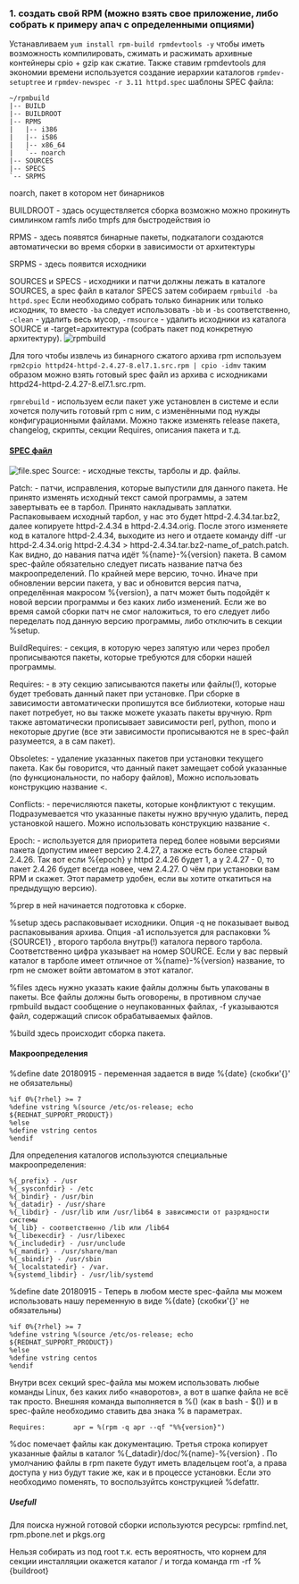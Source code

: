 ### 1. создать свой RPM (можно взять свое приложение, либо собрать к примеру апач с определенными опциями)
Устанавливаем `yum install rpm-build rpmdevtools -y` чтобы иметь возможность компилировать, сжимать и расжимать архивные контейнеры cpio + gzip как сжатие. Также ставим rpmdevtools для экономии времени используется создание иерархии каталогов `rpmdev-setuptree` и `rpmdev-newspec -r 3.11 httpd.spec` шаблоны SPEC файла:
```
~/rpmbuild
|-- BUILD
|-- BUILDROOT
|-- RPMS
|   |-- i386
|   |-- i586
|   |-- x86_64
|   `-- noarch
|-- SOURCES
|-- SPECS
`-- SRPMS
```
noarch, пакет в котором нет бинарников

BUILDROOT - здась осуществляется сборка возможно можно прокинуть симлинком ramfs либо tmpfs для быстродействия io

RPMS - здесь появятся бинарные пакеты, подкаталоги создаются автоматически во время сборки в зависимости от архитектуры

SRPMS - здесь появится исходники

SOURCES и SPECS - исходники и патчи должны лежать в каталоге SOURCES, а spec файл в каталог SPECS затем собираем `rpmbuild -ba httpd.spec`
Если необходимо собрать только бинарник или только исходник, то вместо `-ba` следует использовать `-bb` и `-bs` соответственно, `-clean` - удалить весь мусор, `-rmsource` - удалить исходники из каталога SOURCE и -target=архитектура (собрать пакет под конкретную архитектуру).
![rpmbuild](https://github.com/kyourselfer/OTUS_LinuxAdmin201804/blob/master/lesson8_rpm/img/rpmbuild.gif)

Для того чтобы извлечь из бинарного сжатого архива rpm используем `rpm2cpio httpd24-httpd-2.4.27-8.el7.1.src.rpm | cpio -idmv` таким образом можно взять готовый spec файл из архива с исходниками httpd24-httpd-2.4.27-8.el7.1.src.rpm.

`rpmrebuild` - используем если пакет уже установлен в системе и если хочется получить готовый rpm с ним, с изменёнными под нужды конфигурационными файлами. Можно также изменять release пакета, changelog, скрипты, секции Requires, описания пакета и т.д.

#### [SPEC файл](https://github.com/kyourselfer/OTUS_LinuxAdmin201804/blob/master/lesson8_rpm/1/httpd.spec)

![file.spec](https://github.com/kyourselfer/OTUS_LinuxAdmin201804/blob/master/lesson8_rpm/img/file.spec.gif)
Source: - исходные тексты, тарболы и др. файлы.

Patch: - патчи, исправления, которые выпустили для данного пакета. Не принято изменять исходный текст самой программы, а затем завертывать ее в тарбол. Принято накладывать заплатки. Распаковываем исходный тарбол, у нас это будет httpd-2.4.34.tar.bz2, далее копируете httpd-2.4.34 в httpd-2.4.34.orig. После этого изменяете код в каталоге httpd-2.4.34, выходите из него и отдаете команду diff -ur httpd-2.4.34.orig httpd-2.4.34 > httpd-2.4.34.tar.bz2-name_of_patch.patch. Как видно, до навания патча идёт %{name}-%{version} пакета. В самом spec-файле обязательно следует писать название патча без макроопределений. По крайней мере версию, точно. Иначе при обновлении версии пакета, у вас и обновится версия патча, определённая макросом %{version}, а патч может быть подойдёт к новой версии программы и без каких либо изменений. Если же во время самой сборки патч не смог наложиться, то его следует либо переделать под данную версию программы, либо отключить в секции %setup.

BuildRequires: - секция, в которую через запятую или через пробел прописываются пакеты, которые требуются для сборки нашей программы.

Requires: - в эту секцию записываются пакеты или файлы(!), которые будет требовать данный пакет при установке. При сборке в зависимости автоматически пропишутся все библиотеки, которые наш пакет потребует, но вы также можете указать пакеты вручную. Rpm также автоматически прописывает зависимости perl, python, mono и некоторые другие (все эти зависимости прописываются не в spec-файл разумеется, а в сам пакет). 

Obsoletes: - удаление указанных пакетов при установки текущего пакета. Как бы говорится, что данный пакет замещает собой указанные (по функциональности, по набору файлов), Можно использовать конструкцию название <.

Conflicts: - перечисляются пакеты, которые конфликтуют с текущим. Подразумевается что указанные пакеты нужно вручную удалить, перед установкой нашего. Можно использовать конструкцию название <.

Epoch: - используется для приоритета перед более новыми версиями пакета (допустим имеет версию 2.4.27, а также есть более старый 2.4.26. Так вот если %{epoch} у httpd 2.4.26 будет 1, а у 2.4.27 - 0, то пакет 2.4.26 будет всегда новее, чем 2.4.27. О чём при установки вам RPM и скажет. Этот параметр удобен, если вы хотите откатиться на предыдущую версию).

%prep в ней начинается подготовка к сборке.

%setup здесь распаковывает исходники. Опция -q не показывает вывод распаковывания архива. Опция -a1 используется для распаковки %{SOURCE1} , второго тарбола внутрь(!) каталога первого тарбола. Соответственно цифра указывает на номер SOURCE. Если у вас первый каталог в тарболе имеет отличное от %{name}-%{version} название, то rpm не сможет войти автоматом в этот каталог.

%files здесь нужно указать какие файлы должны быть упакованы в пакеты. Все файлы должны быть оговорены, в противном случае rpmbuild выдаст сообщение о неупакованных файлах, -f указываются файл, содержащий список обрабатываемых файлов.

%build здесь происходит сборка пакета. 

#### Макроопределения

%define date 20180915 - переменная задается в виде %{date} (скобки'{}' не обязательны)
```
%if 0%{?rhel} >= 7
%define vstring %(source /etc/os-release; echo ${REDHAT_SUPPORT_PRODUCT})
%else
%define vstring centos
%endif
```
Для определения каталогов используются специальные макроопределения:
```
%{_prefix} - /usr
%{_sysconfdir} - /etc
%{_bindir} - /usr/bin
%{_datadir} - /usr/share
%{_libdir} - /usr/lib или /usr/lib64 в зависимости от разрядности системы
%{_lib} - соответственно /lib или /lib64
%{_libexecdir} - /usr/libexec
%{_includedir} - /usr/unclude
%{_mandir} - /usr/share/man
%{_sbindir} - /usr/sbin
%{_localstatedir} - /var.
%{systemd_libdir} - /usr/lib/systemd
```
%define date 20180915 - Теперь в любом месте spec-файла мы можем использовать нашу переменную в виде %{date} (скобки'{}' не обязательны)
```
%if 0%{?rhel} >= 7
%define vstring %(source /etc/os-release; echo ${REDHAT_SUPPORT_PRODUCT})
%else
%define vstring centos
%endif
```
Внутри всех секций spec-файла мы можем использовать любые команды Linux, без каких либо «наворотов», а вот в шапке файла не всё так просто. Внешняя команда выполняется в %() (как в bash - $()) и в spec-файле необходимо ставить два знака % в параметрах.
```
Requires:       apr = %(rpm -q apr --qf "%%{version}")
```
%doc помечает файлы как документацию. Третья строка копирует указанные файлы в каталог %{_datadir}/doc/%{name}-%{version} . По умолчанию файлы в rpm пакете будут иметь владельцем root’а, а права доступа у низ будут такие же, как и в процессе установки. Если это необходимо поменять, то воспользуйтсь конструкцией %defattr.

##### Usefull
Для поиска нужной готовой сборки используются ресурсы:
rpmfind.net, rpm.pbone.net и pkgs.org

Нельзя собирать из под root т.к. есть вероятность, что корнем для секции инсталляции окажется каталог / и тогда команда rm -rf %{buildroot}
